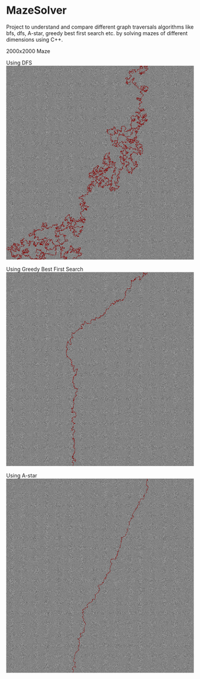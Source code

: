 # MazeSolver

Project to understand and compare different graph traversals algorithms like bfs, dfs, A-star, greedy best first search etc. by solving mazes of different dimensions using C++.<br>

2000x2000 Maze

Using DFS
![alt tag](/solved/braid2k_dfs.png)

Using Greedy Best First Search
![alt tag](/solved/braid2k_gbfs.png)

Using A-star
![alt tag](/solved/braid2k_astar.png)

